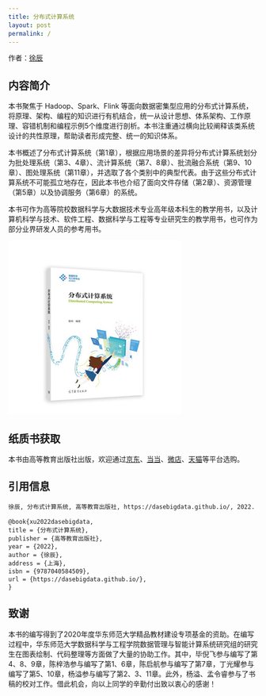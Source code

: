 ```yaml
---
title: 分布式计算系统
layout: post
permalink: /
---
```


作者：[徐辰](https://faculty.ecnu.edu.cn/_s37/xc/main.psp)

## 内容简介

本书聚焦于 Hadoop、Spark、Flink 等面向数据密集型应用的分布式计算系统，将原理、架构、编程的知识进行有机结合，统一从设计思想、体系架构、工作原理、容错机制和编程示例5个维度进行剖析。本书注重通过横向比较阐释该类系统设计的共性原理，帮助读者形成完整、统一的知识体系。

本书概述了分布式计算系统（第1章），根据应用场景的差异将分布式计算系统划分为批处理系统（第3、4章）、流计算系统（第7、8章）、批流融合系统（第9、10章）、图处理系统（第11章），并选取了各个类别中的典型代表。由于这些分布式计算系统不可能孤立地存在，因此本书也介绍了面向文件存储（第2章）、资源管理（第5章）以及协调服务（第6章）的系统。

本书可作为高等院校数据科学与大数据技术专业高年级本科生的教学用书，以及计算机科学与技术、软件工程、数据科学与工程等专业研究生的教学用书，也可作为部分业界研发人员的参考用书。

![book](../assets/gitbook/images/book.jpg)

## 纸质书获取

本书由高等教育出版社出版，欢迎通过[京东](https://item.jd.com/13403413.html)、[当当](http://product.dangdang.com/29465457.html)、[微店](https://weidian.com/item.html?itemID=5563501645)、[天猫](https://detail.tmall.com/item.htm?id=684769298015&skuId=4890169920226)等平台选购。

## 引用信息

```
徐辰, 分布式计算系统, 高等教育出版社, https://dasebigdata.github.io/, 2022.
```

```
@book{xu2022dasebigdata,
title = {分布式计算系统},
publisher = {高等教育出版社},
year = {2022},
author = {徐辰},
address = {上海},
isbn = {9787040584509},
url = {https://dasebigdata.github.io/},
}
```

## 致谢

本书的编写得到了2020年度华东师范大学精品教材建设专项基金的资助。在编写过程中，华东师范大学数据科学与工程学院数据管理与智能计算系统研究组的研究生在图表绘制、代码整理等方面做了大量的协助工作。其中，毕倪飞参与编写了第4、8、9章，陈梓浩参与编写了第1、6章，陈启航参与编写了第7章，丁光耀参与编写了第5、10章，杨溢参与编写了第2、3、11章。此外，杨溢、孟令睿参与了书稿的校对工作。借此机会，向以上同学的辛勤付出致以衷心的感谢！
